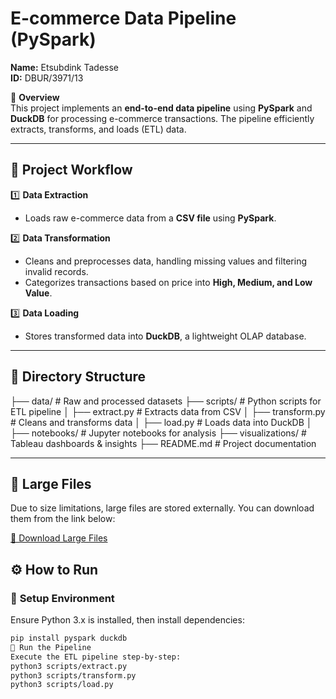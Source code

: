 # E-commerce Data Pipeline (PySpark)  
**Name:** Etsubdink Tadesse  
**ID:** DBUR/3971/13  

📌 **Overview**  
This project implements an **end-to-end data pipeline** using **PySpark** and **DuckDB** for processing e-commerce transactions. The pipeline efficiently extracts, transforms, and loads (ETL) data.

---

## 🚀 Project Workflow

1️⃣ **Data Extraction**  
   - Loads raw e-commerce data from a **CSV file** using **PySpark**.

2️⃣ **Data Transformation**  
   - Cleans and preprocesses data, handling missing values and filtering invalid records.  
   - Categorizes transactions based on price into **High, Medium, and Low Value**.

3️⃣ **Data Loading**  
   - Stores transformed data into **DuckDB**, a lightweight OLAP database.

---

## 📂 Directory Structure
├── data/ # Raw and processed datasets ├── scripts/ # Python scripts for ETL pipeline │ ├── extract.py # Extracts data from CSV │ ├── transform.py # Cleans and transforms data │ ├── load.py # Loads data into DuckDB │ ├── notebooks/ # Jupyter notebooks for analysis ├── visualizations/ # Tableau dashboards & insights ├── README.md # Project documentation

---


## 📂 Large Files  

Due to size limitations, large files are stored externally. You can download them from the link below:  

[🔗 Download Large Files](https://drive.google.com/drive/folders/1gJD_VtexnS7mv01XG65GyL3rR3DP8Lpu?usp=sharing)  


## ⚙️ How to Run

### 🔹 **Setup Environment**
Ensure Python 3.x is installed, then install dependencies:

```sh
pip install pyspark duckdb
🔹 Run the Pipeline
Execute the ETL pipeline step-by-step:
python3 scripts/extract.py
python3 scripts/transform.py
python3 scripts/load.py











